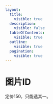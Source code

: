 ```yaml
---
layout:
  title:
    visible: true
  description:
    visible: false
  tableOfContents:
    visible: true
  outline:
    visible: true
  pagination:
    visible: true
---
```


# 图片ID

定价150，只能选其一。

<figure><img src="https://s2.loli.net/2024/03/27/UQxFen2lN8IykBz.png" alt=""><figcaption></figcaption></figure>

<figure><img src="https://s2.loli.net/2024/03/27/Qjw5TyR2kbiJ3Sp.png" alt=""><figcaption></figcaption></figure>

<figure><img src="https://s2.loli.net/2024/03/27/C8nA7TfFcus2Nzt.png" alt=""><figcaption></figcaption></figure>

<figure><img src="https://s2.loli.net/2024/03/27/VGvlBi4yph2DsOP.png" alt=""><figcaption></figcaption></figure>

<figure><img src="https://s2.loli.net/2024/03/27/xq9Llj4HKDvXRWf.png" alt=""><figcaption></figcaption></figure>

<figure><img src="https://s2.loli.net/2024/03/27/TkfwJeU3YmcHtvI.png" alt=""><figcaption></figcaption></figure>

<figure><img src="https://s2.loli.net/2024/03/27/NnXuBq5DerPij4H.png" alt=""><figcaption></figcaption></figure>

<figure><img src="https://s2.loli.net/2024/03/27/CKwhAgamRGk2Njn.png" alt=""><figcaption></figcaption></figure>
